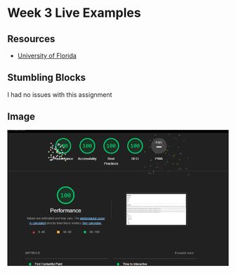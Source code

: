 # Week 3 Live Examples
## Resources
* [University of Florida](https://ufl.edu)

## Stumbling Blocks
I had no issues with this assignment

## Image
![Lighthouse report for assignment](images/report.png)